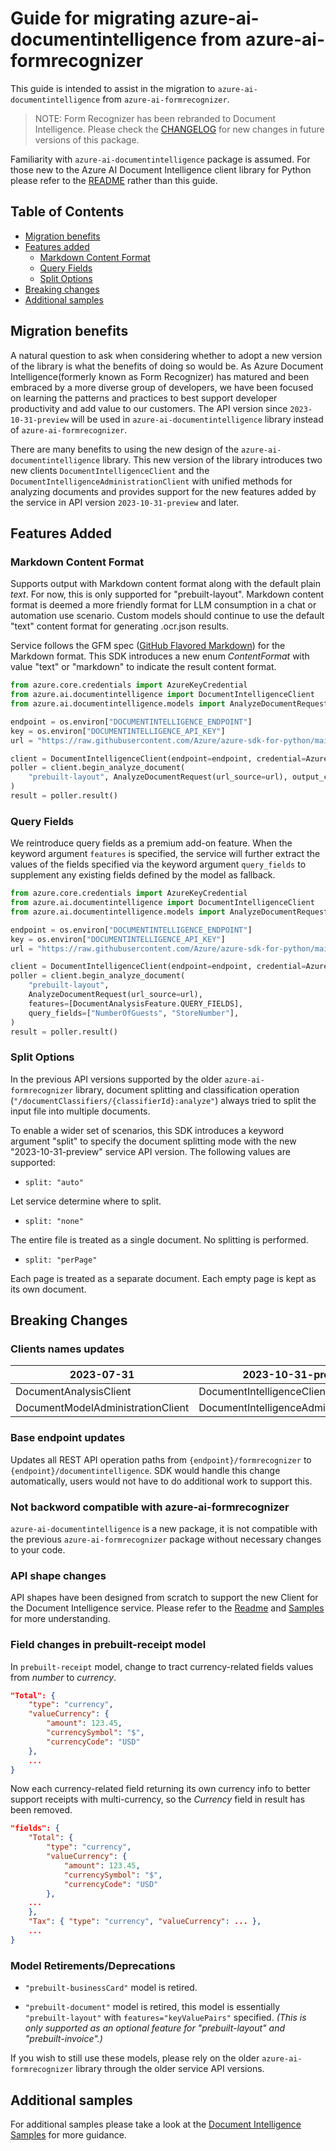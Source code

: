 # Guide for migrating azure-ai-documentintelligence from azure-ai-formrecognizer

This guide is intended to assist in the migration to `azure-ai-documentintelligence` from `azure-ai-formrecognizer`. 

> NOTE: Form Recognizer has been rebranded to Document Intelligence. Please check the [CHANGELOG][changelog] for new changes in future versions of this package.

Familiarity with `azure-ai-documentintelligence` package is assumed. For those new to the Azure AI Document Intelligence client library for Python please refer to the [README][readme] rather than this guide.

## Table of Contents
- [Migration benefits](#migration-benefits)
- [Features added](#features-added)
    - [Markdown Content Format](#markdown-content-format)
    - [Query Fields](#query-fields)
    - [Split Options](#split-options)
- [Breaking changes](#breaking-changes)
- [Additional samples](#additional-samples)

## Migration benefits

A natural question to ask when considering whether to adopt a new version of the library is what the benefits of doing so would be. As Azure Document Intelligence(formerly known as Form Recognizer) has matured and been embraced by a more diverse group of developers, we have been focused on learning the patterns and practices to best support developer productivity and add value to our customers. The API version since `2023-10-31-preview` will be used in `azure-ai-documentintelligence` library instead of `azure-ai-formrecognizer`.

There are many benefits to using the new design of the `azure-ai-documentintelligence` library. This new version of the library introduces two new clients `DocumentIntelligenceClient` and the `DocumentIntelligenceAdministrationClient` with unified methods for analyzing documents and provides support for the new features added by the service in API version `2023-10-31-preview` and later.

## Features Added

### Markdown Content Format

Supports output with Markdown content format along with the default plain _text_. For now, this is only supported for "prebuilt-layout". Markdown content format is deemed a more friendly format for LLM consumption in a chat or automation use scenario. Custom models should continue to use the default "text" content format for generating .ocr.json results.

Service follows the GFM spec ([GitHub Flavored Markdown](https://github.github.com/gfm/)) for the Markdown format. This SDK introduces a new enum _ContentFormat_ with value "text" or "markdown" to indicate the result content format.

```python
from azure.core.credentials import AzureKeyCredential
from azure.ai.documentintelligence import DocumentIntelligenceClient
from azure.ai.documentintelligence.models import AnalyzeDocumentRequest, ContentFormat

endpoint = os.environ["DOCUMENTINTELLIGENCE_ENDPOINT"]
key = os.environ["DOCUMENTINTELLIGENCE_API_KEY"]
url = "https://raw.githubusercontent.com/Azure/azure-sdk-for-python/main/sdk/documentintelligence/azure-ai-documentintelligence/samples/sample_forms/forms/Invoice_1.pdf"

client = DocumentIntelligenceClient(endpoint=endpoint, credential=AzureKeyCredential(key))
poller = client.begin_analyze_document(
    "prebuilt-layout", AnalyzeDocumentRequest(url_source=url), output_content_format=ContentFormat.MARKDOWN
)
result = poller.result()
```

### Query Fields

We reintroduce query fields as a premium add-on feature. When the keyword argument `features` is specified, the service will further extract the values of the fields specified via the keyword argument `query_fields` to supplement any existing fields defined by the model as fallback.

```python
from azure.core.credentials import AzureKeyCredential
from azure.ai.documentintelligence import DocumentIntelligenceClient
from azure.ai.documentintelligence.models import AnalyzeDocumentRequest, DocumentAnalysisFeature

endpoint = os.environ["DOCUMENTINTELLIGENCE_ENDPOINT"]
key = os.environ["DOCUMENTINTELLIGENCE_API_KEY"]
url = "https://raw.githubusercontent.com/Azure/azure-sdk-for-python/main/sdk/documentintelligence/azure-ai-documentintelligence/samples/sample_forms/forms/Invoice_1.pdf"

client = DocumentIntelligenceClient(endpoint=endpoint, credential=AzureKeyCredential(key))
poller = client.begin_analyze_document(
    "prebuilt-layout",
    AnalyzeDocumentRequest(url_source=url),
    features=[DocumentAnalysisFeature.QUERY_FIELDS],
    query_fields=["NumberOfGuests", "StoreNumber"],
)
result = poller.result()
```

### Split Options

In the previous API versions supported by the older `azure-ai-formrecognizer` library, document splitting and classification operation (`"/documentClassifiers/{classifierId}:analyze"`) always tried to split the input file into multiple documents.

To enable a wider set of scenarios, this SDK introduces a keyword argument "split" to specify the document splitting mode with the new "2023-10-31-preview" service API version. The following values are supported:

- `split: "auto"`

Let service determine where to split.

- `split: "none"`

The entire file is treated as a single document. No splitting is performed.

- `split: "perPage"`

Each page is treated as a separate document. Each empty page is kept as its own document.

## Breaking Changes

### Clients names updates

|**2023-07-31**|**2023-10-31-preview**|
|----------------|-------------|
|DocumentAnalysisClient|DocumentIntelligenceClient|
|DocumentModelAdministrationClient|DocumentIntelligenceAdministrationClient|

### Base endpoint updates
Updates all REST API operation paths from `{endpoint}/formrecognizer` to `{endpoint}/documentintelligence`. SDK would handle this change automatically, users would not have to do additional work to support this.

### Not backword compatible with azure-ai-formrecognizer
`azure-ai-documentintelligence` is a new package, it is not compatible with the previous `azure-ai-formrecognizer` package without necessary changes to your code.

### API shape changes
API shapes have been designed from scratch to support the new Client for the Document Intelligence service. Please refer to the [Readme][readme] and [Samples][samples] for more understanding.

### Field changes in prebuilt-receipt model
In `prebuilt-receipt` model, change to tract currency-related fields values from _number_ to _currency_.

```json
"Total": {
    "type": "currency",
    "valueCurrency": {
        "amount": 123.45,
        "currencySymbol": "$",
        "currencyCode": "USD"
    },
    ...
}
```
Now each currency-related field returning its own currency info to better support receipts with multi-currency, so the _Currency_ field in result has been removed.

```json
"fields": {
    "Total": {
        "type": "currency",
        "valueCurrency": {
            "amount": 123.45,
            "currencySymbol": "$",
            "currencyCode": "USD"
        },
    ...
    },
    "Tax": { "type": "currency", "valueCurrency": ... },
    ...
}
```

### Model Retirements/Deprecations

- `"prebuilt-businessCard"` model is retired.

- `"prebuilt-document"` model is retired, this model is essentially `"prebuilt-layout"` with `features="keyValuePairs"` specified. _(This is only supported as an optional feature for "prebuilt-layout" and "prebuilt-invoice".)_

If you wish to still use these models, please rely on the older `azure-ai-formrecognizer` library through the older service API versions.

## Additional samples

For additional samples please take a look at the [Document Intelligence Samples][samples_readme] for more guidance.

[changelog]: https://github.com/Azure/azure-sdk-for-python/blob/main/sdk/documentintelligence/azure-ai-documentintelligence/CHANGELOG.md
[readme]: https://github.com/Azure/azure-sdk-for-python/blob/main/sdk/documentintelligence/azure-ai-documentintelligence/README.md
[samples_readme]: https://github.com/Azure/azure-sdk-for-python/blob/main/sdk/documentintelligence/azure-ai-documentintelligence/samples/README.md
[samples]: https://github.com/Azure/azure-sdk-for-python/tree/main/sdk/documentintelligence/azure-ai-documentintelligence/samples

